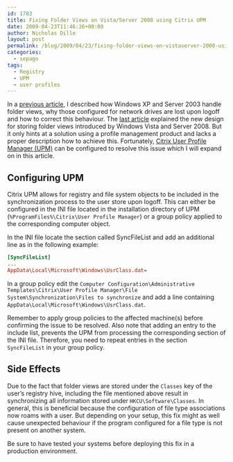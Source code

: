 ```yaml
---
id: 1783
title: Fixing Folder Views on Vista/Server 2008 using Citrix UPM
date: 2009-04-23T11:46:26+00:00
author: Nicholas Dille
layout: post
permalink: /blog/2009/04/23/fixing-folder-views-on-vistaserver-2008-using-citrix-upm/
categories:
  - sepago
tags:
  - Registry
  - UPM
  - user profiles
---
```

In a [previous article](/blog/2009/02/17/preserving-windows-explorer-folder-views-in-roaming-profiles/ "Preserving Windows Explorer Folder Views in Roaming Profiles"), I described how Windows XP and Server 2003 handle folder views, why those configured for network drives are lost upon logoff and how to correct this behaviour. The [last article](/blog/2009/04/23/fixing-folder-views-on-vistaserver-2008-using-citrix-upm/ "Fixing Folder Views on Vista/Server 2008 using Citrix UPM") explained the new design for storing folder views introduced by Windows Vista and Server 2008. But it only hints at a solution using a profile management product and lacks a proper description how to achieve this. Fortunately, [Citrix User Profile Manager (UPM)](http://www.citrix.com/upm) can be configured to resolve this issue which I will expand on in this article.

<!--more-->

## Configuring UPM

Citrix UPM allows for registry and file system objects to be included in the synchronization process to the user store upon logoff. This can either be configured in the INI file located in the installation directory of UPM (`%ProgramFiles%\Citrix\User Profile Manager`) or a group policy applied to the corresponding computer object.

In the INI file locate the section called SyncFileList and add an additional line as in the following example:
  
```ini
[SyncFileList]
...
AppData\Local\Microsoft\Windows\UsrClass.dat=
```

In a group policy edit the `Computer Configuration\Administrative Templates\Citrix\User Profile Manager\File System\Synchronization\Files to synchronize` and add a line containing `AppData\Local\Microsoft\Windows\UsrClass.dat`.

Remember to apply group policies to the affected machine(s) before confirming the issue to be resolved. Also note that adding an entry to the include list, prevents the UPM from processing the corresponding section of the INI file. Therefore, you need to repeat entries in the section `SyncFileList` in your group policy.

## Side Effects

Due to the fact that folder views are stored under the `Classes` key of the user’s registry hive, including the file mentioned above result in synchronizing all information stored under `HKCU\Software\Classes`. In general, this is beneficial because the configuration of file type associations now roams with a user. But depending on your setup, this fix might as well cause unexpected behaviour if the program configured for a file type is not present on another system.

Be sure to have tested your systems before deploying this fix in a production environment.
